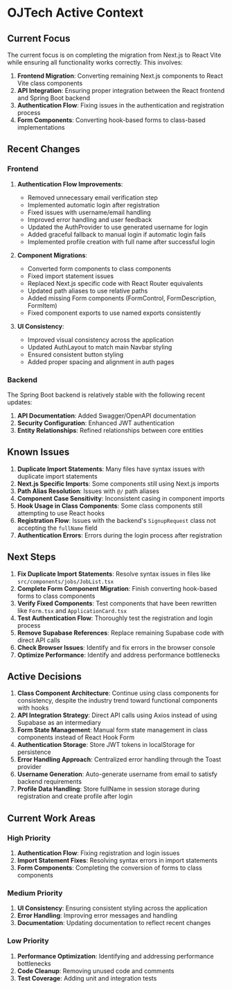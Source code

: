 # OJTech Active Context

## Current Focus

The current focus is on completing the migration from Next.js to React Vite while ensuring all functionality works correctly. This involves:

1. **Frontend Migration**: Converting remaining Next.js components to React Vite class components
2. **API Integration**: Ensuring proper integration between the React frontend and Spring Boot backend
3. **Authentication Flow**: Fixing issues in the authentication and registration process
4. **Form Components**: Converting hook-based forms to class-based implementations

## Recent Changes

### Frontend
1. **Authentication Flow Improvements**:
   - Removed unnecessary email verification step
   - Implemented automatic login after registration
   - Fixed issues with username/email handling
   - Improved error handling and user feedback
   - Updated the AuthProvider to use generated username for login
   - Added graceful fallback to manual login if automatic login fails
   - Implemented profile creation with full name after successful login

2. **Component Migrations**:
   - Converted form components to class components
   - Fixed import statement issues
   - Replaced Next.js specific code with React Router equivalents
   - Updated path aliases to use relative paths
   - Added missing Form components (FormControl, FormDescription, FormItem)
   - Fixed component exports to use named exports consistently

3. **UI Consistency**:
   - Improved visual consistency across the application
   - Updated AuthLayout to match main Navbar styling
   - Ensured consistent button styling
   - Added proper spacing and alignment in auth pages

### Backend
The Spring Boot backend is relatively stable with the following recent updates:

1. **API Documentation**: Added Swagger/OpenAPI documentation
2. **Security Configuration**: Enhanced JWT authentication
3. **Entity Relationships**: Refined relationships between core entities

## Known Issues

1. **Duplicate Import Statements**: Many files have syntax issues with duplicate import statements
2. **Next.js Specific Imports**: Some components still using Next.js imports
3. **Path Alias Resolution**: Issues with `@/` path aliases
4. **Component Case Sensitivity**: Inconsistent casing in component imports
5. **Hook Usage in Class Components**: Some class components still attempting to use React hooks
6. **Registration Flow**: Issues with the backend's `SignupRequest` class not accepting the `fullName` field
7. **Authentication Errors**: Errors during the login process after registration

## Next Steps

1. **Fix Duplicate Import Statements**: Resolve syntax issues in files like `src/components/jobs/JobList.tsx`
2. **Complete Form Component Migration**: Finish converting hook-based forms to class components
3. **Verify Fixed Components**: Test components that have been rewritten like `Form.tsx` and `ApplicationCard.tsx`
4. **Test Authentication Flow**: Thoroughly test the registration and login process
5. **Remove Supabase References**: Replace remaining Supabase code with direct API calls
6. **Check Browser Issues**: Identify and fix errors in the browser console
7. **Optimize Performance**: Identify and address performance bottlenecks

## Active Decisions

1. **Class Component Architecture**: Continue using class components for consistency, despite the industry trend toward functional components with hooks
2. **API Integration Strategy**: Direct API calls using Axios instead of using Supabase as an intermediary
3. **Form State Management**: Manual form state management in class components instead of React Hook Form
4. **Authentication Storage**: Store JWT tokens in localStorage for persistence
5. **Error Handling Approach**: Centralized error handling through the Toast provider
6. **Username Generation**: Auto-generate username from email to satisfy backend requirements
7. **Profile Data Handling**: Store fullName in session storage during registration and create profile after login

## Current Work Areas

### High Priority
1. **Authentication Flow**: Fixing registration and login issues
2. **Import Statement Fixes**: Resolving syntax errors in import statements
3. **Form Components**: Completing the conversion of forms to class components

### Medium Priority
1. **UI Consistency**: Ensuring consistent styling across the application
2. **Error Handling**: Improving error messages and handling
3. **Documentation**: Updating documentation to reflect recent changes

### Low Priority
1. **Performance Optimization**: Identifying and addressing performance bottlenecks
2. **Code Cleanup**: Removing unused code and comments
3. **Test Coverage**: Adding unit and integration tests 